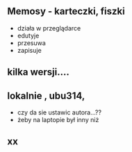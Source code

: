 ## Memosy - karteczki, fiszki
- działa w przeglądarce
- edutyje
- przesuwa
- zapisuje

## kilka wersji....


## lokalnie , ubu314,
- czy da sie ustawic autora...??
- żeby na laptopie był inny niż 

## xx
